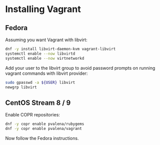 # Installing Vagrant

## Fedora

Assuming you want Vagrant with libvirt:

```bash
dnf -y install libvirt-daemon-kvm vagrant-libvirt
systemctl enable --now libvirtd
systemctl enable --now virtnetworkd
```

Add your user to the libvirt group to avoid password prompts on running vagrant commands with libvirt provider:

```bash
sudo gpasswd -a ${USER} libvirt
newgrp libvirt
```

## CentOS Stream 8 / 9

Enable COPR repositories:

```sh
dnf -y copr enable pvalena/rubygems
dnf -y copr enable pvalena/vagrant
```

Now follow the Fedora instructions.
